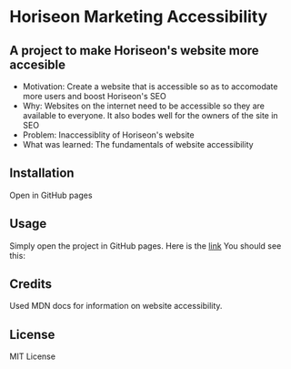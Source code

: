 # Horiseon Marketing Accessibility

## A project to make Horiseon's website more accesible

- Motivation: Create a website that is accessible so as to accomodate more users and boost Horiseon's SEO
- Why: Websites on the internet need to be accessible so they are available to everyone. It also bodes well for the owners of the site in SEO
- Problem: Inaccessiblity of Horiseon's website
- What was learned: The fundamentals of website accessibility

## Installation

Open in GitHub pages

## Usage

Simply open the project in GitHub pages.
Here is the [link](https://waldenlight.github.io/horiseon-accessibility/)
You should see this:

## Credits

Used MDN docs for information on website accessibility.

## License

MIT License
